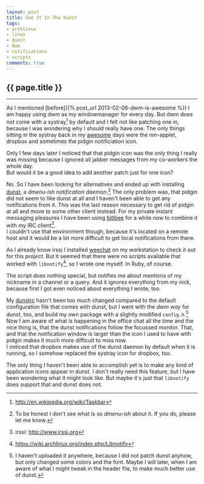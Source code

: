 ```yaml
---
layout: post
title: See It In The Dunst
tags:
- archlinux
- linux
- dunst
- dwm
- notifications
- scripts
comments: true
---
```


{{ page.title }}
----------------
----------------

As I mentioned [before]({% post_url 2013-02-06-dwm-is-awesome %}) I am happy using dwm as
my windowmanager for every day. But dwm does not come with a systray[^1] by
default and I felt not like patching one in, because I was wondering why I
should really have one. The only things sitting in the systray back in my
[awesome](http://awesome.naquadah.org) days were the nm-applet, dropbox and
sometimes the pidgin notificiation icon.

Only I few days later I noticed that that pidgin icon was the only thing I
really was missing because I ignored all jabber messages from my co-workers the
whole day.  
But would it be a good idea to add another patch just for one icon?

No. So I have been looking for alternatives and ended up with installing
[dunst](https://github.com/knopwob/dunst), a *dmenu-ish notification
daemon*.[^2] The only problem was, that pidgin did not seem to like dunst at
all and I haven't been able to get any notifications from it. This was the last
reason necessary to get rid of pidgin at all and move to some other client
instead. For my private instant messaging pleasures I have been using
[bitlbee](http://www.bitlbee.org) for a while now to combine it with my IRC
client[^3].  
I couldn't use that environment though, because it's located on a remote host
and it would be a lot more difficult to get local notifications from there.

As I already know irssi I installed [weechat](http://www.weechat.org/) on my
workstation to check it out for this *project*. But it seemed that there were no
scripts available that worked with `libnotify`[^4], so I wrote one myself. In
Ruby, of course.

The script does nothing special, but notifies me about mentions of my nickname
in a channel or a query. And it ignores everything from my nick, because first I
got even noticed about everything I wrote, too.

My
[dunstrc](https://github.com/madhatter/dotfiles/blob/9f21301efae5caf79578a8e33faba6186ffdaa62/.config/dunst/dunstrc)
hasn't been too much changed compared to the default configuration file that
comes with dunst, but I went with the *dwm way* for dunst, too, and build my own
package with a slightly modified `config.h`.[^5]  
Now I am aware of what is happening in the office chat all the time and the nice
thing is, that the dunst notifications follow the focussed monitor. That, and
that the notification window is larger than the icon I used to have with pidgin
makes it much more difficult to miss now.  
I noticed that dropbox makes use of the dunst daemon by default when it is
running, so I somehow replaced the systray icon for dropbox, too.

The only thing I haven't been able to accomplish yet is to make any kind of
application icons appear in dunst. I don't really need this feature, but I have
been wondering what it might look like. But maybe it's just that `libnotify`
does support that and dunst does not.

 

[^1]: http://en.wikipedia.org/wiki/Taskbar

[^2]: To be honest I don't see what is so *dmenu-ish* about it. If you do,
    please let me know.

[^3]: irssi: http://www.irssi.org

[^4]: https://wiki.archlinux.org/index.php/Libnotify

[^5]: I haven't uploaded it anywhere, because I did not patch dunst anyhow, but
    only changed some colors and the font. Maybe I will later, when I am aware
    of what I might tweak in the header file, to make much better use of dunst.

